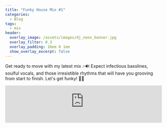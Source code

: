 ```yaml
---
title: "Funky House Mix #1"
categories:
  - Blog
tags:
  - mix
header:
  overlay_image: /assets/images/dj_neos_banner.jpg
  overlay_filter: 0.3
  overlay_padding: 16em 0 1em
  show_overlay_excerpt: false
---
```


Get ready to move with my latest mix 🎶🔊 Expect infectious basslines, soulful vocals, and those irresistible rhythms that will have you grooving from start to finish. Let's get funky! 🕺🪩

<iframe width="100%" height="120" src="https://player-widget.mixcloud.com/widget/iframe/?hide_cover=1&feed=%2Fn3os%2Ffunky-house-grooves%2F" frameborder="0" ></iframe>
